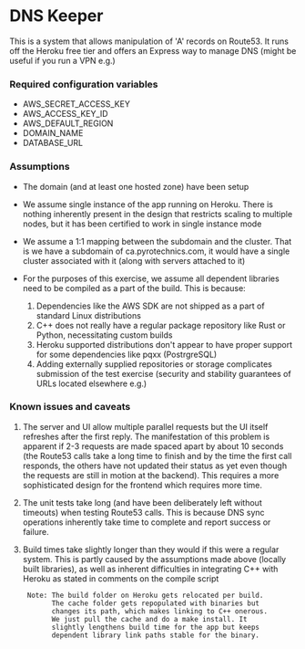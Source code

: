 # DNS Keeper

This is a system that allows manipulation of 'A' records on Route53. It runs off the Heroku free tier and offers an Express way to manage DNS (might be useful if you run a VPN e.g.)

### Required configuration variables
- AWS_SECRET_ACCESS_KEY
- AWS_ACCESS_KEY_ID
- AWS_DEFAULT_REGION
- DOMAIN_NAME
- DATABASE_URL
### Assumptions
- The domain (and at least one hosted zone) have been setup
- We assume single instance of the app running on Heroku. There is nothing inherently present in the design that restricts scaling to multiple nodes, but it has been certified to work in single instance mode
- We assume a 1:1 mapping between the subdomain and the cluster. That is we have a subdomain of ca.pyrotechnics.com, it would have a single cluster associated with it (along with servers attached to it)
- For the purposes of this exercise, we assume all dependent libraries need to be compiled as a part of the build. This is because:
  
  1. Dependencies like the AWS SDK are not shipped as a part of standard Linux distributions
  2. C++ does not really have a regular package repository like Rust or Python, necessitating custom builds
  3. Heroku supported distributions don't appear to have proper support for some dependencies like pqxx (PostrgreSQL)
  4. Adding externally supplied repositories or storage complicates submission of the test exercise (security and stability guarantees of URLs located elsewhere e.g.)
   
### Known issues and caveats

1. The server and UI allow multiple parallel requests but the UI itself refreshes after the first reply. The manifestation of this problem is apparent if 2-3 requests are made spaced apart by about 10 seconds (the Route53 calls take a long time to finish and by the time the first call responds, the others have not updated their status as yet even though the requests are still in motion at the backend). This requires a more sophisticated design for the frontend which requires more time.
2. The unit tests take long (and have been deliberately left without timeouts) when testing Route53 calls. This is because DNS sync operations inherently take time to complete and report success or failure.
3. Build times take slightly longer than they would if this were a regular system. This is partly caused by the assumptions made above (locally built libraries), as well as inherent difficulties in integrating C++ with Heroku as stated in comments on the compile script

    ```
     Note: The build folder on Heroku gets relocated per build.
           The cache folder gets repopulated with binaries but
           changes its path, which makes linking to C++ onerous.
           We just pull the cache and do a make install. It 
           slightly lengthens build time for the app but keeps
           dependent library link paths stable for the binary.
    ```
